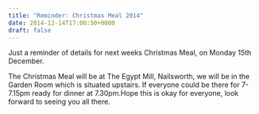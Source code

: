 ```yaml
---
title: "Reminder: Christmas Meal 2014"
date: 2014-12-14T17:00:50+0000
draft: false
---
```

Just a reminder of details for next weeks Christmas Meal, on Monday 15th December.



The Christmas Meal will be at The Egypt Mill, Nailsworth, we will be in the Garden Room which is situated upstairs. If everyone could be there for 7-7.15pm ready for dinner at 7.30pm.Hope this is okay for everyone, look forward to seeing you all there.



